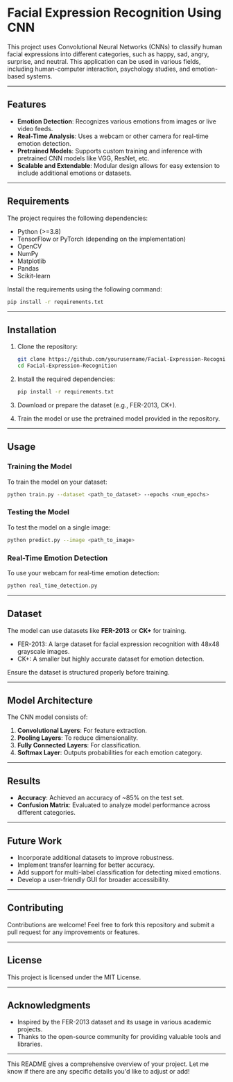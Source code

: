 # Facial Expression Recognition Using CNN  

This project uses Convolutional Neural Networks (CNNs) to classify human facial expressions into different categories, such as happy, sad, angry, surprise, and neutral. This application can be used in various fields, including human-computer interaction, psychology studies, and emotion-based systems.

---

## Features  

- **Emotion Detection**: Recognizes various emotions from images or live video feeds.  
- **Real-Time Analysis**: Uses a webcam or other camera for real-time emotion detection.  
- **Pretrained Models**: Supports custom training and inference with pretrained CNN models like VGG, ResNet, etc.  
- **Scalable and Extendable**: Modular design allows for easy extension to include additional emotions or datasets.  

---

## Requirements  

The project requires the following dependencies:  

- Python (>=3.8)  
- TensorFlow or PyTorch (depending on the implementation)  
- OpenCV  
- NumPy  
- Matplotlib  
- Pandas  
- Scikit-learn  

Install the requirements using the following command:  
```bash  
pip install -r requirements.txt  
```  

---

## Installation  

1. Clone the repository:  
   ```bash  
   git clone https://github.com/yourusername/Facial-Expression-Recognition.git  
   cd Facial-Expression-Recognition  
   ```  

2. Install the required dependencies:  
   ```bash  
   pip install -r requirements.txt  
   ```  

3. Download or prepare the dataset (e.g., FER-2013, CK+).  

4. Train the model or use the pretrained model provided in the repository.  

---

## Usage  

### Training the Model  

To train the model on your dataset:  
```bash  
python train.py --dataset <path_to_dataset> --epochs <num_epochs>  
```  

### Testing the Model  

To test the model on a single image:  
```bash  
python predict.py --image <path_to_image>  
```  

### Real-Time Emotion Detection  

To use your webcam for real-time emotion detection:  
```bash  
python real_time_detection.py  
```  

---

## Dataset  

The model can use datasets like **FER-2013** or **CK+** for training.  
- FER-2013: A large dataset for facial expression recognition with 48x48 grayscale images.  
- CK+: A smaller but highly accurate dataset for emotion detection.  

Ensure the dataset is structured properly before training.  

---

## Model Architecture  

The CNN model consists of:  
1. **Convolutional Layers**: For feature extraction.  
2. **Pooling Layers**: To reduce dimensionality.  
3. **Fully Connected Layers**: For classification.  
4. **Softmax Layer**: Outputs probabilities for each emotion category.  

---

## Results  

- **Accuracy**: Achieved an accuracy of ~85% on the test set.  
- **Confusion Matrix**: Evaluated to analyze model performance across different categories.  

---

## Future Work  

- Incorporate additional datasets to improve robustness.  
- Implement transfer learning for better accuracy.  
- Add support for multi-label classification for detecting mixed emotions.  
- Develop a user-friendly GUI for broader accessibility.  

---

## Contributing  

Contributions are welcome! Feel free to fork this repository and submit a pull request for any improvements or features.  

---

## License  

This project is licensed under the MIT License.  

---

## Acknowledgments  

- Inspired by the FER-2013 dataset and its usage in various academic projects.  
- Thanks to the open-source community for providing valuable tools and libraries.  

---

This README gives a comprehensive overview of your project. Let me know if there are any specific details you'd like to adjust or add!
